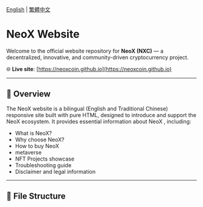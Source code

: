 [English](README.md) | [繁體中文](README-zh.md)

# NeoX Website

Welcome to the official website repository for **NeoX (NXC)** — a decentralized, innovative, and community-driven cryptocurrency project.

🌐 **Live site**: [https://neoxcoin.github.io](https://neoxcoin.github.io)

---

## 📖 Overview

The NeoX website is a bilingual (English and Traditional Chinese) responsive site built with pure HTML, designed to introduce and support the NeoX ecosystem. It provides essential information about NeoX , including:

- What is NeoX?
- Why choose NeoX?
- How to buy NeoX
- metaverse
- NFT Projects showcase
- Troubleshooting guide
- Disclaimer and legal information

---

## 🧭 File Structure